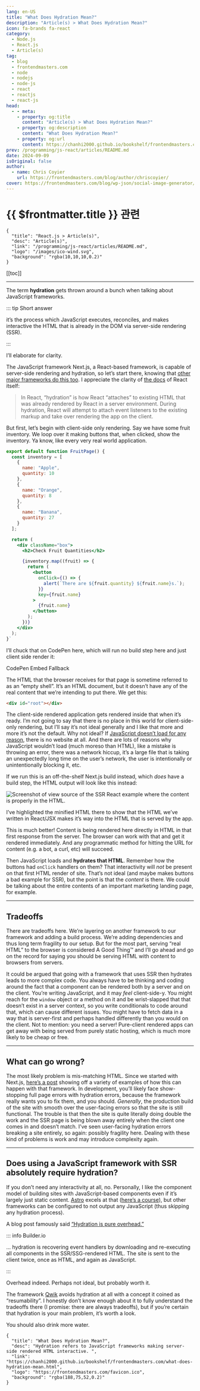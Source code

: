 ```yaml
---
lang: en-US
title: "What Does Hydration Mean?"
description: "Article(s) > What Does Hydration Mean?"
icon: fa-brands fa-react
category:
  - Node.js
  - React.js
  - Article(s)
tag:
  - blog
  - frontendmasters.com
  - node
  - nodejs
  - node-js
  - react
  - reactjs
  - react-js
head:
  - - meta:
    - property: og:title
      content: "Article(s) > What Does Hydration Mean?"
    - property: og:description
      content: "What Does Hydration Mean?"
    - property: og:url
      content: https://chanhi2000.github.io/bookshelf/frontendmasters.com/what-does-hydration-mean.html
prev: /programming/js-react/articles/README.md
date: 2024-09-09
isOriginal: false
author: 
  - name: Chris Coyier
    url: https://frontendmasters.com/blog/author/chriscoyier/
cover: https://frontendmasters.com/blog/wp-json/social-image-generator/v1/image/3769
---
```


# {{ $frontmatter.title }} 관련

```component VPCard
{
  "title": "React.js > Article(s)",
  "desc": "Article(s)",
  "link": "/programming/js-react/articles/README.md",
  "logo": "/images/ico-wind.svg",
  "background": "rgba(10,10,10,0.2)"
}
```

[[toc]]

---

<SiteInfo
  name="What Does Hydration Mean?"
  desc="Hydration refers to JavaScript frameworks making server-side rendered HTML interactive. "
  url="https://frontendmasters.com/blog/what-does-hydration-mean/"
  logo="https://frontendmasters.com/favicon.ico"
  preview="https://frontendmasters.com/blog/wp-json/social-image-generator/v1/image/3769"/>

The term **hydration** gets thrown around a bunch when talking about JavaScript frameworks.

::: tip Short answer

it’s the process which JavaScript executes, reconciles, and makes interactive the HTML that is already in the DOM via server-side rendering (SSR).

:::

I’ll elaborate for clarity.

The JavaScript framework Next.js, a React-based framework, is capable of server-side rendering and hydration, so let’s start there, knowing that [<VPIcon icon="iconfont icon-nuxt"/>other major frameworks do this too](https://nuxt.com/docs/api/composables/use-hydration). I appreciate the clarity of [<VPIcon icon="fa-brands fa-react"/>the docs](https://react.dev/reference/react-dom/client/hydrateRoot) of React itself:

> In React, “hydration” is how React “attaches” to existing HTML that was already rendered by React in a server environment. During hydration, React will attempt to attach event listeners to the existing markup and take over rendering the app on the client.

But first, let’s begin with client-side only rendering. Say we have some fruit inventory. We loop over it making buttons that, when clicked, show the inventory. Ya know, like every very real world application.

```jsx
export default function FruitPage() {
  const inventory = [
    {
      name: "Apple",
      quantity: 10
    },
    {
      name: "Orange",
      quantity: 8
    },
    {
      name: "Banana",
      quantity: 27
    }
  ];

  return (
    <div className="box">
      <h2>Check Fruit Quantities</h2>

      {inventory.map((fruit) => {
        return (
          <button
            onClick={() => {
              alert(`There are ${fruit.quantity} ${fruit.name}s.`);
            }}
            key={fruit.name}
          >
            {fruit.name}
          </button>
        );
      })}
    </div>
  );
}`
```

I’ll chuck that on CodePen here, which will run no build step here and just client side render it:

CodePen Embed Fallback

The HTML that the browser receives for that page is sometime referred to as an “empty shell”. It’s an HTML document, but it doesn’t have any of the real content that we’re intending to put there. We get this:

```html
<div id="root"></div>
```

The client-side rendered application gets rendered inside that when it’s ready. I’m not going to say that there is no place in this world for client-side-only rendering, but I’ll say it’s not ideal generally and I like that more and more it’s not the default. Why not ideal? If [<VPIcon icon="fas fa-globe"/>JavaScript doesn’t load for any reason](https://kryogenix.org/code/browser/everyonehasjs.html), there is no website at all. And there are lots of reasons why JavaScript wouldn’t load (much moreso than HTML), like a mistake is throwing an error, there was a network hiccup, it’s a large file that is taking an unexpectedly long time on the user’s network, the user is intentionally or unintentionally blocking it, etc.

If we run this is an off-the-shelf Next.js build instead, which *does* have a build step, the HTML output will look like this instead:

![Screenshot of view source of the SSR React example where the content is properly in the HTML.](https://i0.wp.com/frontendmasters.com/blog/wp-content/uploads/2024/09/CleanShot-2024-09-09-at-06.57.52%402x.png?resize=1024%2C333&ssl=1)

I’ve highlighted the minified HTML there to show that the HTML we’ve written in React/JSX makes it’s way into the HTML that is served by the app.

This is much better! Content is being rendered here directly in HTML in that first response from the server. The browser can work with that and get it rendered immediately. And any programmatic method for hitting the URL for content (e.g. a bot, a curl, etc) will succeed.

Then JavaScript loads and **hydrates that HTML**. Remember how the buttons had `onClick` handlers on them? That interactivity will *not* be present on that first HTML render of site. That’s not ideal (and maybe makes buttons a bad example for SSR), but the point is that the *content* is there. We could be talking about the entire contents of an important marketing landing page, for example.

---

## Tradeoffs

There are tradeoffs here. We’re layering on another framework to our framework and adding a build process. We’re adding dependencies and thus long term fragility to our setup. But for the most part, serving “real HTML” to the browser is considered A Good Thing™ and I’ll go ahead and go on the record for saying you should be serving HTML with content to browsers from servers.

It could be argued that going with a framework that uses SSR then hydrates leads to more complex code. You always have to be thinking and coding around the fact that a component can be rendered both by a server and on the client. You’re writing JavaScript, and it may *feel* client-side-y. You might reach for the `window` object or a method on it and be wrist-slapped that that doesn’t exist in a server context, so you write conditionals to code around that, which can cause different issues. You might have to fetch data in a way that is server-first and perhaps handled differently than you would on the client. Not to mention: you need a server! Pure-client rendered apps can get away with being served from purely static hosting, which is much more likely to be cheap or free.

---

## What can go wrong?

The most likely problem is mis-matching HTML. Since we started with Next.js, [<VPIcon icon="fas fa-globe"/>here’s a post](https://nextjsstarter.com/blog/nextjs-hydration-errors-causes-fixes-tips/) showing off a variety of examples of how this can happen with that framework. In development, you’ll likely face show-stopping full page errors with hydration errors, because the framework really wants you to fix them, and you should. *Generally*, the production build of the site with smooth over the user-facing errors so that the site is still functional. The trouble is that then the site is quite literally doing double the work and the SSR page is being blown away entirely when the client one comes in and doesn’t match. I’ve seen user-facing hydration errors breaking a site entirely, so again: possibly fragility here. Dealing with these kind of problems is work and may introduce complexity again.

---

## Does using a JavaScript framework with SSR absolutely require hydration?

If you don’t need any interactivity at all, no. Personally, I like the component model of building sites with JavaScript-based components even if it’s largely just static content. [<VPIcon icon="fas fa-globe"/>Astro](https://astro.build/) excels at that ([<VPIcon icon="fas fa-globe"/>here’s a course](https://frontendmasters.com/courses/astro/)), but other frameworks can be configured to not output any JavaScript (thus skipping any hydration process).

A blog post famously said [“Hydration is pure overhead.”](https://builder.io/blog/hydration-is-pure-overhead)

::: info Builder.io

… hydration is recovering event handlers by downloading and re-executing all components in the SSR/SSG-rendered HTML. The site is sent to the client twice, once as HTML, and again as JavaScript.

:::

Overhead indeed. Perhaps not ideal, but probably worth it.

The framework [<VPIcon icon="fas fa-globe"/>Qwik](https://qwik.dev/) avoids hydration at all with a concept it coined as “resumability”. I honestly don’t know enough about it to fully understand the tradeoffs there (I promise: there are always tradeoffs), but if you’re certain that hydration is your main problem, it’s worth a look.

You should also drink more water.

<!-- TODO: add ARTICLE CARD -->
```component VPCard
{
  "title": "What Does Hydration Mean?",
  "desc": "Hydration refers to JavaScript frameworks making server-side rendered HTML interactive. ",
  "link": "https://chanhi2000.github.io/bookshelf/frontendmasters.com/what-does-hydration-mean.html",
  "logo": "https://frontendmasters.com/favicon.ico",
  "background": "rgba(188,75,52,0.2)"
}
```
